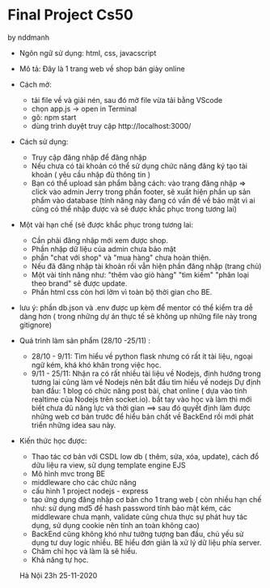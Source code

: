 # Final Project Cs50
by nddmanh
* Ngôn ngữ sử dụng: html, css, javacscript
* Mô tả:
Đây là 1 trang web về shop bán giày online

* Cách mở:

  - tải file về và giải nén, sau đó mở file vừa tải bằng VScode
  - chọn app.js -> open in Terminal
  - gõ: npm start
  - dùng trình duyệt truy cập http://localhost:3000/
  
* Cách sử dụng:
  - Truy cập đăng nhập để đăng nhập
  - Nếu chưa có tài khoản có thể sử dụng chức năng đăng ký tạo tài khoản ( yêu cầu nhập đủ thông tin )
  - Bạn có thể upload sản phẩm bằng cách: vào trang đăng nhập => click vào admin Jerry trong phần footer, sẽ xuất hiện phần up sản phẩm vào database (tính năng này đang có vấn đề về bảo mật vì ai cũng có thể nhập được và sẽ được khắc phục trong tương lai)
  
  
* Một vài hạn chế (sẽ được khắc phục trong tương lai:
  - Cần phải đăng nhập mới xem được shop.
  - Phần nhập dữ liệu của admin chưa bảo mật
  - phần "chat với shop" và "mua hàng" chưa hoàn thiện.
  - Nếu đã đăng nhập tài khoản rồi vẫn hiện phần đăng nhập (trang chủ)
  - Một vài tính năng như: "thêm vào giỏ hàng" "tìm kiếm" "phân loại theo brand" sẽ được update.
  - Phần html css còn hơi lởm vì toàn bộ thời gian cho BE.
  
* lưu ý: phần db.json và .env được up kèm để mentor có thể kiểm tra dễ dàng hơn ( trong những dự án thực tế sẽ không up những file này trong gitignore)

* Quá trình làm sản phẩm (28/10 -25/11) :
  - 28/10 - 9/11: Tìm hiểu về python flask nhưng có rất ít tài liệu, ngoại ngữ kém, khá khó khăn trong việc học.
  - 9/11 - 25/11: Nhận ra có rất nhiều tài liệu về Nodejs, định hướng trong tương lai cũng làm về Nodejs nên bắt đầu tìm hiểu về nodejs
  Dự định ban đầu: 1 blog có chức năng post bài,  chat online ( dựa vào tính realtime của Nodejs trên socket.io). bắt tay vào học và làm thì mới biết chưa đủ năng lực và thời gian
==> sau đó quyết định làm được những web cơ bản trước để hiểu bản chất về BackEnd rồi mới phát triển những idea sau này.
* Kiến thức học được:
  - Thao tác cơ bản với CSDL low db ( thêm, sửa, xóa, update), cách đổ dữu liệu ra view, sử dụng template engine EJS
  - Mô hình mvc trong BE
  - middleware cho các chức năng
  - cấu hình 1 project nodejs - express
  - tạo ứng dụng đăng nhập cơ bản cho 1 trang web ( còn nhiều hạn chế như: sử dụng md5 để hash password tính bảo mật kém, các middleware chưa mạnh, validate cũng chưa thực sự phát huy tác dụng, sử dụng cookie nên tính an toàn không cao)
  - BackEnd cũng không khó như tưởng tượng ban đầu, chủ yếu sử dụng tư duy logic nhiều. BE hiểu đơn giản là xử lý dữ liệu phía server.
  - Chăm chỉ học và làm là sẽ hiểu.
  - Khả năng tự học.
  
  Hà Nội 23h 25-11-2020
